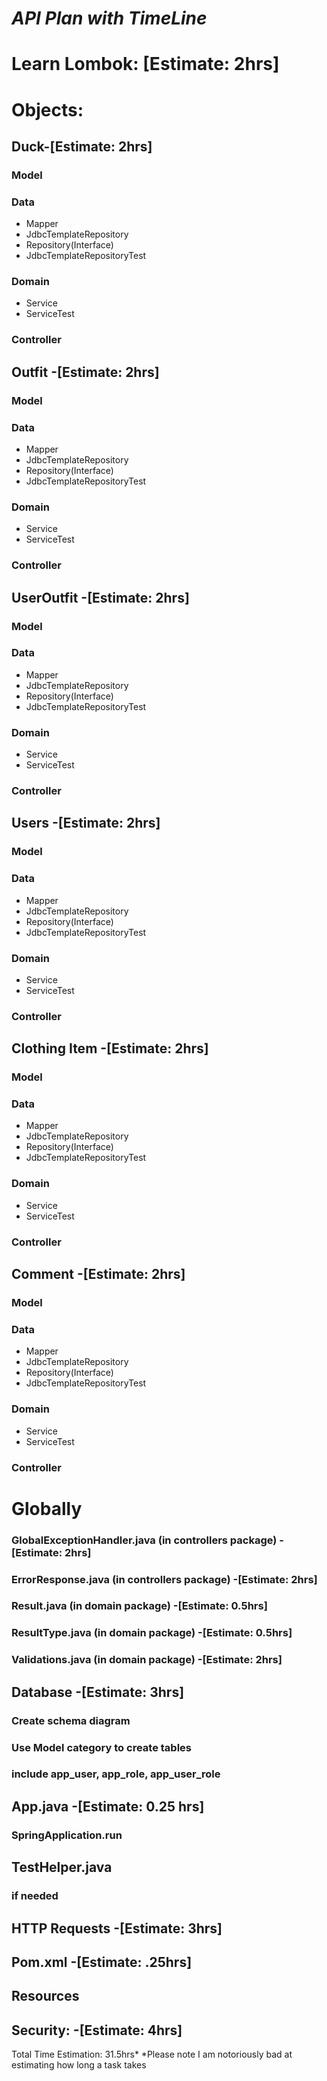 # *API Plan with TimeLine*
# Learn Lombok: [Estimate: 2hrs]
# Objects: 
## Duck-[Estimate: 2hrs]
### Model
### Data
-  Mapper
-  JdbcTemplateRepository
-  Repository(Interface)
-  JdbcTemplateRepositoryTest
### Domain
-  Service
-  ServiceTest
### Controller

## Outfit -[Estimate: 2hrs]
### Model
### Data
-  Mapper
-  JdbcTemplateRepository
-  Repository(Interface)
-  JdbcTemplateRepositoryTest
### Domain
-  Service
-  ServiceTest
### Controller

## UserOutfit -[Estimate: 2hrs]
### Model
### Data
-  Mapper
-  JdbcTemplateRepository
-  Repository(Interface)
-  JdbcTemplateRepositoryTest
### Domain
-  Service
-  ServiceTest
### Controller


## Users -[Estimate: 2hrs]
### Model
### Data
-  Mapper
-  JdbcTemplateRepository
-  Repository(Interface)
-  JdbcTemplateRepositoryTest
### Domain
-  Service
-  ServiceTest
### Controller

## Clothing Item -[Estimate: 2hrs]
### Model
### Data
-  Mapper
-  JdbcTemplateRepository
-  Repository(Interface)
-  JdbcTemplateRepositoryTest
### Domain
-  Service
-  ServiceTest
### Controller


## Comment -[Estimate: 2hrs]
### Model
### Data
-  Mapper
-  JdbcTemplateRepository
-  Repository(Interface)
-  JdbcTemplateRepositoryTest
### Domain
-  Service
-  ServiceTest
### Controller




# Globally
### GlobalExceptionHandler.java (in controllers package) -[Estimate: 2hrs]
### ErrorResponse.java  (in controllers package) -[Estimate: 2hrs]
### Result.java (in domain package) -[Estimate: 0.5hrs]
### ResultType.java (in domain package) -[Estimate: 0.5hrs]
### Validations.java (in domain package)  -[Estimate: 2hrs]


## Database  -[Estimate: 3hrs]
### Create schema diagram
### Use Model category to create tables
### include app_user, app_role, app_user_role

## App.java  -[Estimate: 0.25 hrs]
### SpringApplication.run


## TestHelper.java
### if needed

## HTTP Requests  -[Estimate: 3hrs]
## Pom.xml   -[Estimate: .25hrs]
## Resources 

## Security:  -[Estimate: 4hrs]



Total Time Estimation: 31.5hrs*
*Please note I am notoriously bad at estimating how long a task takes


